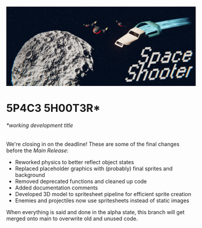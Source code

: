 ![banner](https://github.com/AGH-Wstep-do-Informatyki-2023-2024/5P4C3-5H00T3R/blob/alpha_phys_rework/Poster_v1.png)

# 5P4C3 5H00T3R*
###### *working development title

We're closing in on the deadline! These are some of the final changes before the *Main Release*:
- Reworked physics to better reflect object states
- Replaced placeholder graphics with (probably) final sprites and background
- Removed deprecated functions and cleaned up code
- Added documentation comments
- Developed 3D model to spritesheet pipeline for efficient sprite creation
- Enemies and projectiles now use spritesheets instead of static images

When everything is said and done in the alpha state, this branch will get merged onto main to overwrite old and unused code.
